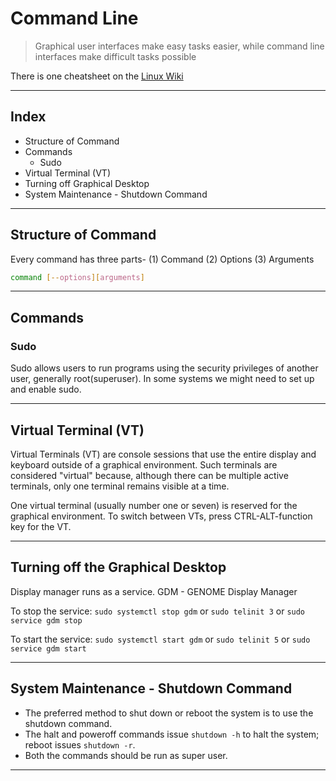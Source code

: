 # Command Line

> Graphical user interfaces make easy tasks easier, while command line interfaces make difficult tasks possible

There is one cheatsheet on the [Linux Wiki](https://github.com/Ravi-Upadhyay/linux-playground/wiki/My-Cheat-sheet)

___

## Index

- Structure of Command
- Commands
    - Sudo
- Virtual Terminal (VT)
- Turning off Graphical Desktop
- System Maintenance - Shutdown Command

___

## Structure of Command

Every command has three parts- (1) Command (2) Options (3) Arguments

```bash
command [--options][arguments]

```

___

## Commands

### Sudo
Sudo allows users to run programs using the security privileges of another user, generally root(superuser). In some systems we might need to set up and enable sudo.

___

## Virtual Terminal (VT)

Virtual Terminals (VT) are console sessions that use the entire display and keyboard outside of a graphical environment. Such terminals are considered "virtual" because, although there can be multiple active terminals, only one terminal remains visible at a time.

One virtual terminal (usually number one or seven) is reserved for the graphical environment. To switch between VTs, press CTRL-ALT-function key for the VT.

___

## Turning off the Graphical Desktop

Display manager runs as a service. GDM - GENOME Display Manager

To stop the service: 
`sudo systemctl stop gdm` or 
`sudo telinit 3` or 
`sudo service gdm stop`

To start the service: 
`sudo systemctl start gdm` or 
`sudo telinit 5` or 
`sudo service gdm start`

___

## System Maintenance - Shutdown Command

- The preferred method to shut down or reboot the system is to use the shutdown command.
- The halt and poweroff commands issue `shutdown -h` to halt the system; reboot issues `shutdown -r`.
- Both the commands should be run as super user.

___

